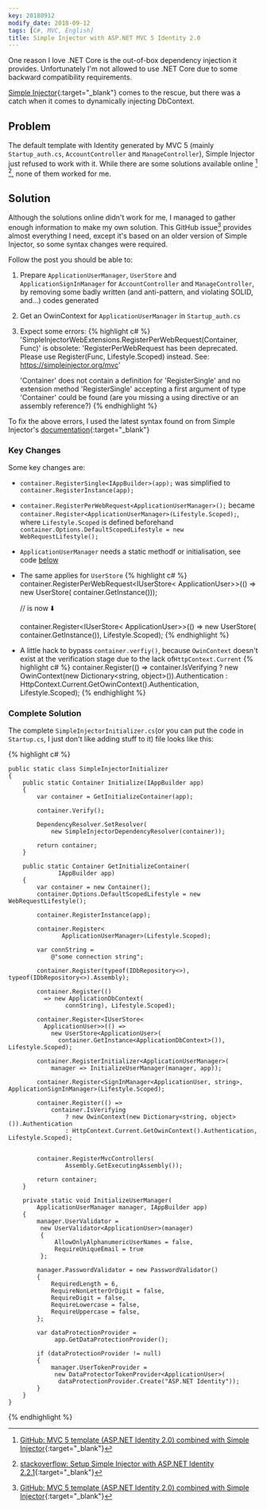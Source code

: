 ```yaml
---
key: 20180912
modify_date: 2018-09-12
tags: [C#, MVC, English]
title: Simple Injector with ASP.NET MVC 5 Identity 2.0
---
```


One reason I love .NET Core is the out-of-box dependency injection it provides. Unfortunately I'm not allowed to use .NET Core due to some backward compatibility requirements.

[Simple Injector](https://simpleinjector.org/index.html){:target="_blank"} comes to the rescue, but there was a catch when it comes to dynamically injecting DbContext.

<!--more-->

## Problem

The default template with Identity generated by MVC 5 (mainly `Startup_auth.cs`, `AccountController` and `ManageController`), Simple Injector just refused to work with it. While there are some solutions available online [^1] [^2], none of them worked for me.

## Solution

Although the solutions online didn't work for me, I managed to gather enough information to make my own solution. This GitHub issue[^1] provides almost everything I need, except it's based on an older version of Simple Injector, so some syntax changes were required.

Follow the post you should be able to:

1. Prepare `ApplicationUserManager`, `UserStore` and `ApplicationSignInManager` for `AccountController` and `ManageController`, by removing some badly written (and anti-pattern, and violating SOLID, and...) codes generated 
1. Get an OwinContext for `ApplicationUserManager` in `Startup_auth.cs`
1. Expect some errors:
    {% highlight c# %}
    'SimpleInjectorWebExtensions.RegisterPerWebRequest<TService>(Container, Func<TService>)' is obsolete: 'RegisterPerWebRequest has been deprecated. Please use Register<TService>(Func<TService>, Lifestyle.Scoped) instead. See: https://simpleinjector.org/mvc'

    'Container' does not contain a definition for 'RegisterSingle' and no extension method 'RegisterSingle' accepting a first argument of type 'Container' could be found (are you missing a using directive or an assembly reference?)
    {% endhighlight %}

To fix the above errors, I used the latest syntax found on from Simple Injector's [documentation](https://simpleinjector.readthedocs.io/en/latest/owinintegration.html){:target="_blank"}

### Key Changes

Some key changes are:

- `container.RegisterSingle<IAppBuilder>(app);` was simplified to `container.RegisterInstance(app);`
- `container.RegisterPerWebRequest<ApplicationUserManager>();` became `container.Register<ApplicationUserManager>(Lifestyle.Scoped);`, where `Lifestyle.Scoped` is defined beforehand `container.Options.DefaultScopedLifestyle = new WebRequestLifestyle();`
- `ApplicationUserManager` needs a static methodf or initialisation, see code [below](#complete-solution)
- The same applies for `UserStore`
    {% highlight c# %}
    container.RegisterPerWebRequest<IUserStore<
                ApplicationUser>>(() => 
                new UserStore<ApplicationUser>(
                    container.GetInstance<ApplicationDbContext>()));

    // is now ⬇️

    container.Register<IUserStore<
                ApplicationUser>>(() =>
                new UserStore<ApplicationUser>(
                    container.GetInstance<ApplicationDbContext>()), Lifestyle.Scoped);
    {% endhighlight %}
- A little hack to bypass `container.verfiy()`, because `OwinContext` doesn't exist at the verification stage due to the lack of`HttpContext.Current`
    {% highlight c# %}
    container.Register(() =>
        container.IsVerifying
            ? new OwinContext(new Dictionary<string, object>()).Authentication
            : HttpContext.Current.GetOwinContext().Authentication, Lifestyle.Scoped);
    {% endhighlight %}

### Complete Solution

The complete `SimpleInjectorInitializer.cs`(or you can put the code in `Startup.cs`, I just don't like adding stuff to it) file looks like this:

{% highlight c# %}

    public static class SimpleInjectorInitializer
    {
        public static Container Initialize(IAppBuilder app)
        {
            var container = GetInitializeContainer(app);

            container.Verify();

            DependencyResolver.SetResolver(
                new SimpleInjectorDependencyResolver(container));

            return container;
        }

        public static Container GetInitializeContainer(
                  IAppBuilder app)
        {
            var container = new Container();
            container.Options.DefaultScopedLifestyle = new WebRequestLifestyle();

            container.RegisterInstance(app);

            container.Register<
                   ApplicationUserManager>(Lifestyle.Scoped);

            var connString =
                @"some connection string";

            container.Register(typeof(IDbRepository<>), typeof(IDbRepository<>).Assembly);

            container.Register(()
              => new ApplicationDbContext(
                    connString), Lifestyle.Scoped);

            container.Register<IUserStore<
              ApplicationUser>>(() =>
                new UserStore<ApplicationUser>(
                  container.GetInstance<ApplicationDbContext>()), Lifestyle.Scoped);

            container.RegisterInitializer<ApplicationUserManager>(
                manager => InitializeUserManager(manager, app));

            container.Register<SignInManager<ApplicationUser, string>, ApplicationSignInManager>(Lifestyle.Scoped);

            container.Register(() =>
                container.IsVerifying
                    ? new OwinContext(new Dictionary<string, object>()).Authentication
                    : HttpContext.Current.GetOwinContext().Authentication, Lifestyle.Scoped);


            container.RegisterMvcControllers(
                    Assembly.GetExecutingAssembly());

            return container;
        }

        private static void InitializeUserManager(
            ApplicationUserManager manager, IAppBuilder app)
        {
            manager.UserValidator =
             new UserValidator<ApplicationUser>(manager)
             {
                 AllowOnlyAlphanumericUserNames = false,
                 RequireUniqueEmail = true
             };

            manager.PasswordValidator = new PasswordValidator()
            {
                RequiredLength = 6,
                RequireNonLetterOrDigit = false,
                RequireDigit = false,
                RequireLowercase = false,
                RequireUppercase = false,
            };

            var dataProtectionProvider =
                 app.GetDataProtectionProvider();

            if (dataProtectionProvider != null)
            {
                manager.UserTokenProvider =
                 new DataProtectorTokenProvider<ApplicationUser>(
                  dataProtectionProvider.Create("ASP.NET Identity"));
            }
        }
    }

{% endhighlight %}

[^1]: [GitHub: MVC 5 template (ASP.NET Identity 2.0) combined with Simple Injector](https://github.com/simpleinjector/SimpleInjector/issues/597){:target="_blank"}
[^2]: [stackoverflow: Setup Simple Injector with ASP.NET Identity 2.2.1](https://stackoverflow.com/questions/37085776/setup-simple-injector-with-asp-net-identity-2-2-1){:target="_blank"}
